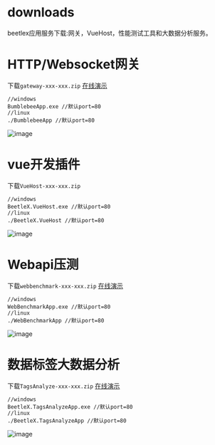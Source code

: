 # downloads
beetlex应用服务下载:网关，VueHost，性能测试工具和大数据分析服务。
# HTTP/Websocket网关 
下载`gateway-xxx-xxx.zip` [在线演示](http://beetlex.io/__system/bumblebee/index.html)
```
//windows
BumblebeeApp.exe //默认port=80
//linux
./BumblebeeApp //默认port=80

```
![image](https://user-images.githubusercontent.com/2564178/108494754-df550b00-72e2-11eb-8e4c-d3d3cba2f6c0.png)

# vue开发插件
下载`VueHost-xxx-xxx.zip`
```
//windows
BeetleX.VueHost.exe //默认port=80
//linux
./BeetleX.VueHost //默认port=80
```
![image](https://user-images.githubusercontent.com/2564178/108494853-fc89d980-72e2-11eb-8f13-d4907c44f94d.png)

# Webapi压测
下载`webbenchmark-xxx-xxx.zip` [在线演示](http://webapi.beetlex.io/)
```
//windows
WebBenchmarkApp.exe //默认port=80
//linux
./WebBenchmarkApp //默认port=80
```
![image](https://user-images.githubusercontent.com/2564178/108511209-8c874d80-72fa-11eb-88f6-9d579aeba918.png)

# 数据标签大数据分析
下载`TagsAnalyze-xxx-xxx.zip` [在线演示](http://tagdata.beetlex.io/)
```
//windows
BeetleX.TagsAnalyzeApp.exe //默认port=80
//linux
./BeetleX.TagsAnalyzeApp //默认port=80
```
![image](https://user-images.githubusercontent.com/2564178/108582290-33a4cd00-736d-11eb-8e8c-688de1600f53.png)
